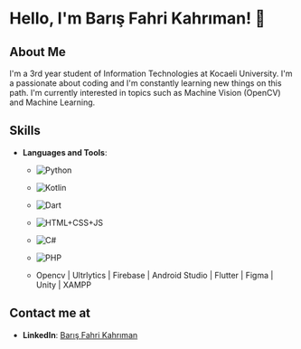 # Hello, I'm Barış Fahri Kahrıman! 👋



## About Me
I'm a 3rd year student of Information Technologies at Kocaeli University. I'm a passionate about coding and I'm constantly learning new things on this path.
I'm currently interested in topics such as Machine Vision (OpenCV) and Machine Learning.

## Skills
- **Languages and Tools**:
  
  - ![Python](https://img.shields.io/badge/Python-green?style=flat-square)
  - ![Kotlin](https://img.shields.io/badge/Kotlin-green?style=flat-square)
  - ![Dart](https://img.shields.io/badge/Dart-green?style=flat-square)
  - ![HTML+CSS+JS](https://img.shields.io/badge/HTML%2BCSS%2BJS-green?style=flat-square)
  - ![C#](https://img.shields.io/badge/C%23-yellow?style=flat-square)
  - ![PHP](https://img.shields.io/badge/PHP-yellow?style=flat-square)

  - Opencv | Ultrlytics | Firebase | Android Studio | Flutter | Figma | Unity | XAMPP 


  



## Contact me at
- **LinkedIn**: [Barış Fahri Kahrıman](https://www.linkedin.com/in/bar%C4%B1%C5%9F-fahri-kahr%C4%B1man/)


